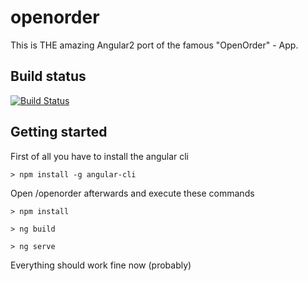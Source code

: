 # openorder
This is THE amazing Angular2 port of the famous "OpenOrder" - App.

## Build status
[![Build Status](https://travis-ci.org/manueltaber/openorder.svg?branch=master)](https://travis-ci.org/manueltaber/openorder)

## Getting started

First of all you have to install the angular cli
````
> npm install -g angular-cli
````
Open /openorder afterwards and execute these commands

````
> npm install
````
````
> ng build
````
````
> ng serve
````

Everything should work fine now (probably)
